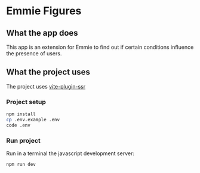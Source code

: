 # Emmie Figures

## What the app does

This app is an extension for Emmie to find out if certain conditions influence the presence of users.

## What the project uses

The project uses [vite-plugin-ssr](https://github.com/brillout/vite-plugin-ssr)

### Project setup

```sh
npm install
cp .env.example .env
code .env
```

### Run project

Run in a terminal the javascript development server:

```sh
npm run dev
```
